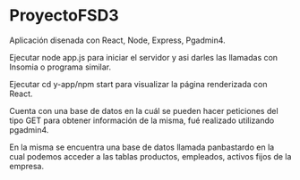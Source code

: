 # ProyectoFSD3
Aplicación disenada con React, Node, Express, Pgadmin4.

Ejecutar node app.js para iniciar el servidor y asi darles las llamadas con Insomia o programa similar.

Ejecutar cd y-app/npm start para visualizar la página renderizada con React.

Cuenta con una base de datos en la cuál se pueden hacer peticiones del tipo GET para obtener información de la misma, fué realizado utilizando pgadmin4.

En la misma se encuentra una base de datos llamada panbastardo en la cual podemos acceder a las tablas productos, empleados, activos fijos de la empresa.
